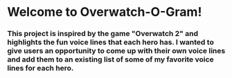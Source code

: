 # Welcome to Overwatch-O-Gram!

### This project is inspired by the game "Overwatch 2" and highlights the fun voice lines that each hero has. I wanted to give users an opportunity to come up with their own voice lines and add them to an existing list of some of my favorite voice lines for each hero.